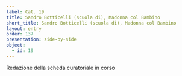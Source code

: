 ```yaml
---
label: Cat. 19
title: Sandro Botticelli (scuola di), Madonna col Bambino
short_title: Sandro Botticelli (scuola di), Madonna col Bambino
layout: entry
order: 137
presentation: side-by-side
object:
  - id: 19
---
```


Redazione della scheda curatoriale in corso
